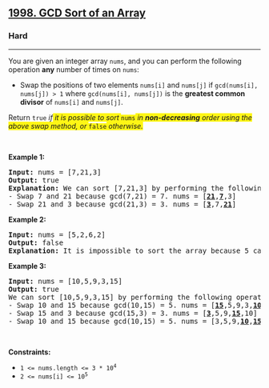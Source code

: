 <h2><a href="https://leetcode.com/problems/gcd-sort-of-an-array/">1998. GCD Sort of an Array</a></h2><h3>Hard</h3><hr><div><p>You are given an integer array <code>nums</code>, and you can perform the following operation <strong>any</strong> number of times on <code>nums</code>:</p>

<ul>
	<li>Swap the positions of two elements <code>nums[i]</code> and <code>nums[j]</code> if <code>gcd(nums[i], nums[j]) &gt; 1</code> where <code>gcd(nums[i], nums[j])</code> is the <strong>greatest common divisor</strong> of <code>nums[i]</code> and <code>nums[j]</code>.</li>
</ul>

<p>Return <code>true</code> <em>if<span class="highlighter--highlighted" data-highlight-id="0" style="background-color: rgb(255, 246, 21); color: inherit;"> it is possible to sort </span></em><code><span class="highlighter--highlighted" data-highlight-id="0" style="background-color: rgb(255, 246, 21); color: inherit;">nums</span></code><em><span class="highlighter--highlighted" data-highlight-id="0" style="background-color: rgb(255, 246, 21); color: inherit;"> in </span><strong><span class="highlighter--highlighted" data-highlight-id="0" style="background-color: rgb(255, 246, 21); color: inherit;">non-decreasing</span></strong><span class="highlighter--highlighted" data-highlight-id="0" style="background-color: rgb(255, 246, 21); color: inherit;"> order using the above swap method, or </span></em><code><span class="highlighter--highlighted" data-highlight-id="0" style="background-color: rgb(255, 246, 21); color: inherit;">false</span></code><em><span class="highlighter--highlighted" data-highlight-id="0" style="background-color: rgb(255, 246, 21); color: inherit;"> otherwise.</span></em></p>

<p>&nbsp;</p>
<p><strong>Example 1:</strong></p>

<pre><strong>Input:</strong> nums = [7,21,3]
<strong>Output:</strong> true
<strong>Explanation:</strong> We can sort [7,21,3] by performing the following operations:
- Swap 7 and 21 because gcd(7,21) = 7. nums = [<u><strong>21</strong></u>,<u><strong>7</strong></u>,3]
- Swap 21 and 3 because gcd(21,3) = 3. nums = [<u><strong>3</strong></u>,7,<u><strong>21</strong></u>]
</pre>

<p><strong>Example 2:</strong></p>

<pre><strong>Input:</strong> nums = [5,2,6,2]
<strong>Output:</strong> false
<strong>Explanation:</strong> It is impossible to sort the array because 5 cannot be swapped with any other element.
</pre>

<p><strong>Example 3:</strong></p>

<pre><strong>Input:</strong> nums = [10,5,9,3,15]
<strong>Output:</strong> true
We can sort [10,5,9,3,15] by performing the following operations:
- Swap 10 and 15 because gcd(10,15) = 5. nums = [<u><strong>15</strong></u>,5,9,3,<u><strong>10</strong></u>]
- Swap 15 and 3 because gcd(15,3) = 3. nums = [<u><strong>3</strong></u>,5,9,<u><strong>15</strong></u>,10]
- Swap 10 and 15 because gcd(10,15) = 5. nums = [3,5,9,<u><strong>10</strong></u>,<u><strong>15</strong></u>]
</pre>

<p>&nbsp;</p>
<p><strong>Constraints:</strong></p>

<ul>
	<li><code>1 &lt;= nums.length &lt;= 3 * 10<sup>4</sup></code></li>
	<li><code>2 &lt;= nums[i] &lt;= 10<sup>5</sup></code></li>
</ul>
</div>